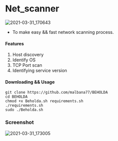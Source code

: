# Net_scanner
![2021-03-31_170643](https://user-images.githubusercontent.com/77072306/113157402-dc660800-9208-11eb-8450-0f59bb8626ab.png)

* To make easy && fast network scanning process.

#### Features
1. Host discovery
2. Identify OS 
3. TCP Port scan
4. Identifying service version

#### Downloading && Usage
```
git clone https://github.com/malbana77/BEHOLDA
cd BEHOLDA
chmod +x Beholda.sh requirements.sh
./requirements.sh
sudo ./Beholda.sh
```
### Screenshot

![2021-03-31_173005](https://user-images.githubusercontent.com/77072306/113161284-ea3a7e00-9246-11eb-9418-74a701bbc0d6.png)

